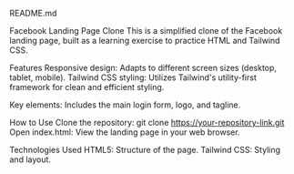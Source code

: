 README.md

Facebook Landing Page Clone
This is a simplified clone of the Facebook landing page, built as a learning exercise to practice HTML and Tailwind CSS.

Features
Responsive design: Adapts to different screen sizes (desktop, tablet, mobile).
Tailwind CSS styling: Utilizes Tailwind's utility-first framework for clean and efficient styling.

Key elements: Includes the main login form, logo, and tagline.

How to Use
Clone the repository: git clone https://your-repository-link.git
Open index.html: View the landing page in your web browser.

Technologies Used
HTML5: Structure of the page.
Tailwind CSS: Styling and layout.

